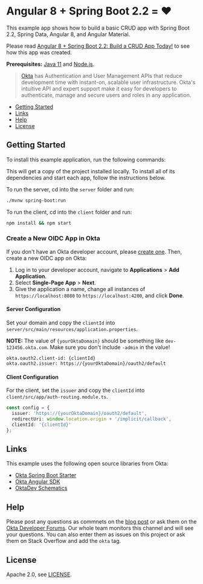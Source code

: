 # Angular 8 + Spring Boot 2.2 = ❤️
 
This example app shows how to build a basic CRUD app with Spring Boot 2.2, Spring Data, Angular 8, and Angular Material.

Please read [Angular 8 + Spring Boot 2.2: Build a CRUD App Today!](https://developer.okta.com/blog/2019/05/13/angular-8-spring-boot-2) to see how this app was created.

**Prerequisites:** [Java 11](https://sdkman.io/sdks#java) and [Node.js](https://nodejs.org/). 

> [Okta](https://developer.okta.com/) has Authentication and User Management APIs that reduce development time with instant-on, scalable user infrastructure. Okta's intuitive API and expert support make it easy for developers to authenticate, manage and secure users and roles in any application.

* [Getting Started](#getting-started)
* [Links](#links)
* [Help](#help)
* [License](#license)

## Getting Started

To install this example application, run the following commands:


This will get a copy of the project installed locally. To install all of its dependencies and start each app, follow the instructions below.

To run the server, cd into the `server` folder and run:
 
```bash
./mvnw spring-boot:run
```

To run the client, cd into the `client` folder and run:
 
```bash
npm install && npm start
```

### Create a New OIDC App in Okta

If you don't have an Okta developer account, please [create one](https://developer.okta.com/signup/). Then, create a new OIDC app on Okta:

1. Log in to your developer account, navigate to **Applications** > **Add Application**.
3. Select **Single-Page App** > **Next**. 
4. Give the application a name, change all instances of `https://localhost:8080` to `https://localhost:4200`, and click **Done**.

#### Server Configuration

Set your domain and copy the `clientId` into `server/src/main/resources/application.properties`. 

**NOTE:** The value of `{yourOktaDomain}` should be something like `dev-123456.okta.com`. Make sure you don't include `-admin` in the value!

```properties
okta.oauth2.client-id: {clientId}
okta.oauth2.issuer: https://{yourOktaDomain}/oauth2/default
```

#### Client Configuration

For the client, set the `issuer` and copy the `clientId` into `client/src/app/auth-routing.module.ts`.

```typescript
const config = {
  issuer: 'https://{yourOktaDomain}/oauth2/default',
  redirectUri: window.location.origin + '/implicit/callback',
  clientId: '{clientId}'
};
```

## Links

This example uses the following open source libraries from Okta:

* [Okta Spring Boot Starter](https://github.com/okta/okta-spring-boot#readme)
* [Okta Angular SDK](https://github.com/okta/okta-oidc-js/tree/master/packages/okta-angular#readme)
* [OktaDev Schematics](https://github.com/oktadeveloper/schematics#readme)

## Help

Please post any questions as commnets on the [blog post](https://developer.okta.com/blog/2019/05/13/angular-8-spring-boot-2) or ask them on the [Okta Developer Forums](https://devforum.okta.com/). Our whole team monitors this channel and will see your questions. You can also enter them as issues on this project or ask them on Stack Overflow and add the `okta` tag.

## License

Apache 2.0, see [LICENSE](LICENSE).
